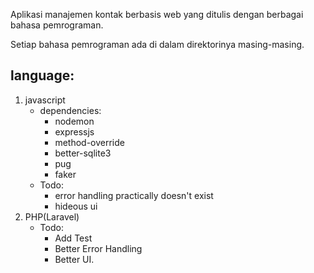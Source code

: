 Aplikasi manajemen kontak berbasis web yang ditulis dengan berbagai bahasa pemrograman.

Setiap bahasa pemrograman ada di dalam direktorinya masing-masing.

**language**:
---
1. javascript
   * dependencies:
        - nodemon
        - expressjs
        - method-override
        - better-sqlite3
        - pug
        - faker
   * Todo:
        - error handling practically doesn't exist
        - hideous ui
2. PHP(Laravel)
   * Todo:
        - Add Test
        - Better Error Handling
        - Better UI.
